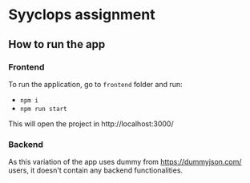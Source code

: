 # Syyclops assignment


## How to run the app

### Frontend

To run the application, go to `frontend` folder and run:
- `npm i`
- `npm run start`

This will open the project in http://localhost:3000/


### Backend

As this variation of the app uses dummy from https://dummyjson.com/ users, it doesn't contain any backend functionalities.

